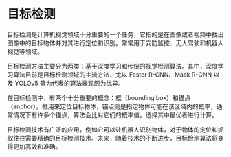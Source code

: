 # 目标检测

目标检测是计算机视觉领域十分重要的一个任务，它指的是在图像或者视频中找出图像中的目标物体并对其进行定位和识别。常常用于安防监控、无人驾驶和机器人视觉等领域。

目标检测方法主要分为两类：基于深度学习和传统的视觉检测算法。其中，深度学习算法目前是目标检测领域的主流方法，尤以 Faster R-CNN、Mask R-CNN 以及 YOLOv5 等为代表的算法表现颇为优异。

在目标检测中，有两个十分重要的概念：框（bounding box）和锚点（anchor）。框用来定位目标物体，锚点则是指定物体可能在该区域内的概率，通常情况下有许多个锚点，算法会比对它们的概率值，选择其中最优者进行计算。

目标检测技术有广泛的应用，例如它可以让机器人识别物体，对于物体的定位和抓取往往需要精确的目标检测技术。未来，随着技术的不断进步，目标检测算法将变得更加高效和准确。